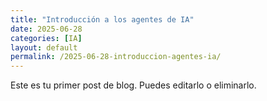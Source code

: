 ```yaml
---
title: "Introducción a los agentes de IA"
date: 2025-06-28
categories: [IA]
layout: default
permalink: /2025-06-28-introduccion-agentes-ia/
---
```


Este es tu primer post de blog. Puedes editarlo o eliminarlo.
